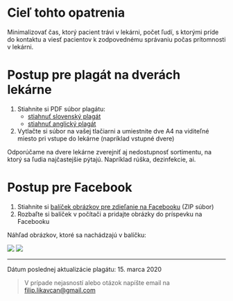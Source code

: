 # Cieľ tohto opatrenia

Minimalizovať čas, ktorý pacient trávi v lekárni, počet ľudí, s ktorými príde do kontaktu a viesť pacientov k zodpovednému správaniu počas prítomnosti v lekárni.

# Postup pre plagát na dverách lekárne

1. Stiahnite si PDF súbor plagátu:
    * [stiahnuť slovenský plagát](files/lekarne/lekarne-plagat-v2020031501.pdf)
    * [stiahnuť anglický plagát](files/lekarne/lekarne-plagat-v2020031501-en.pdf)
2. Vytlačte si súbor na vašej tlačiarni a umiestnite dve A4 na viditeľné miesto pri vstupe do lekárne (napríklad vstupné dvere)

Odporúčame na dvere lekárne zverejniť aj nedostupnosť sortimentu, na ktorý sa ľudia najčastejšie pýtajú. Napríklad rúška, dezinfekcie, ai.

# Postup pre Facebook

1. Stiahnite si [balíček obrázkov pre zdieľanie na Facebooku](files/lekarne/lekarne-social-media-pack.zip) (ZIP súbor)
2. Rozbaľte si balíček v počítači a pridajte obrázky do príspevku na Facebooku

Náhľad obrázkov, ktoré sa nachádzajú v balíčku:

![](https://github.com/misotrnka/slovensko-help/wiki/images/lekarne/lekarne-social-preview.png)
![](https://github.com/misotrnka/slovensko-help/wiki/images/lekarne/plagat-2020031501.png)


***
Dátum poslednej aktualizácie plagátu: 15. marca 2020

> V prípade nejasností alebo otázok napíšte email na filip.likavcan@gmail.com